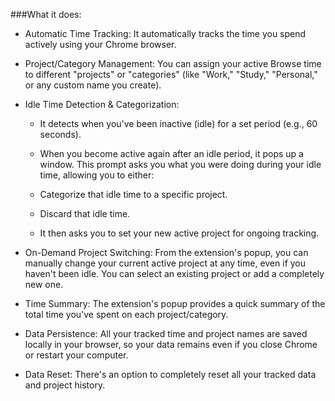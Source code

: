 ###What it does:

-   Automatic Time Tracking: It automatically tracks the time you spend actively using your Chrome browser.

-   Project/Category Management: You can assign your active Browse time to different "projects" or "categories" (like "Work," "Study," "Personal," or any custom name you create).

-   Idle Time Detection & Categorization:

    -   It detects when you've been inactive (idle) for a set period (e.g., 60 seconds).

    -   When you become active again after an idle period, it pops up a window. This prompt asks you what you were doing during your idle time, allowing you to either:

    -   Categorize that idle time to a specific project.

    -   Discard that idle time.

    -   It then asks you to set your new active project for ongoing tracking.

-   On-Demand Project Switching: From the extension's popup, you can manually change your current active project at any time, even if you haven't been idle. You can select an existing project or add a completely new one.

-   Time Summary: The extension's popup provides a quick summary of the total time you've spent on each project/category.

-   Data Persistence: All your tracked time and project names are saved locally in your browser, so your data remains even if you close Chrome or restart your computer.

-   Data Reset: There's an option to completely reset all your tracked data and project history.
